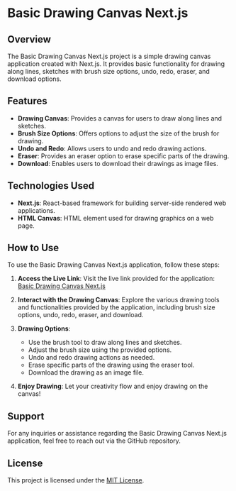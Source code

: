# Basic Drawing Canvas Next.js

## Overview

The Basic Drawing Canvas Next.js project is a simple drawing canvas application created with Next.js. It provides basic functionality for drawing along lines, sketches with brush size options, undo, redo, eraser, and download options.

## Features

- **Drawing Canvas**: Provides a canvas for users to draw along lines and sketches.
- **Brush Size Options**: Offers options to adjust the size of the brush for drawing.
- **Undo and Redo**: Allows users to undo and redo drawing actions.
- **Eraser**: Provides an eraser option to erase specific parts of the drawing.
- **Download**: Enables users to download their drawings as image files.

## Technologies Used

- **Next.js**: React-based framework for building server-side rendered web applications.
- **HTML Canvas**: HTML element used for drawing graphics on a web page.

## How to Use

To use the Basic Drawing Canvas Next.js application, follow these steps:

1. **Access the Live Link**: Visit the live link provided for the application:
   [Basic Drawing Canvas Next.js](https://nextjs-canvas-frontend.vercel.app)

2. **Interact with the Drawing Canvas**: Explore the various drawing tools and functionalities provided by the application, including brush size options, undo, redo, eraser, and download.

3. **Drawing Options**:
   - Use the brush tool to draw along lines and sketches.
   - Adjust the brush size using the provided options.
   - Undo and redo drawing actions as needed.
   - Erase specific parts of the drawing using the eraser tool.
   - Download the drawing as an image file.

4. **Enjoy Drawing**: Let your creativity flow and enjoy drawing on the canvas!

## Support

For any inquiries or assistance regarding the Basic Drawing Canvas Next.js application, feel free to reach out via the GitHub repository.

## License

This project is licensed under the [MIT License](LICENSE).
